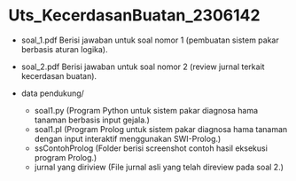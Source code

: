 # Uts_KecerdasanBuatan_2306142

- soal_1.pdf
Berisi jawaban untuk soal nomor 1 (pembuatan sistem pakar berbasis aturan logika).

- soal_2.pdf
Berisi jawaban untuk soal nomor 2 (review jurnal terkait kecerdasan buatan).

- data pendukung/
    - soal1.py
    (Program Python untuk sistem pakar diagnosa hama tanaman berbasis input gejala.)
    - soal1.pl
    (Program Prolog untuk sistem pakar diagnosa hama tanaman dengan input interaktif menggunakan SWI-Prolog.)
    - ssContohProlog
    (Folder berisi screenshot contoh hasil eksekusi program Prolog.)
    - jurnal yang diriview
    (File jurnal asli yang telah direview pada soal 2.)
